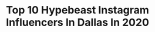 ---
title: Top 10 Hypebeast Instagram Influencers In Dallas In 2020
description: >-
  Find top hypebeast Instagram influencers in Dallas in 2020. Most popular hashtags: #hypebeast #mensfashion #portraitpage #discoverportrait.
platform: Instagram
profiles:
  - username: "lati_orihie"
    fullname: >-
      Lati Orihie
    location: "United States"
    followers: 3567
    engagement: 2202
    commentsToLikes: 0.048005
    avatar: "https://scontent-ams4-1.cdninstagram.com/v/t51.2885-19/s320x320/32926739_255538445008893_5395037935244410880_n.jpg?_nc_ht=scontent-ams4-1.cdninstagram.com&_nc_ohc=UNryeYYjxGsAX9cQFnd&oh=19485135c93d330195907cc2822aaf0e&oe=5EB92EC1"
    verified: false
    hashtags: "#dallasmakeupartist, #nikontop, #fashionmodel, #fashioneditorial"
  - username: "luismcara"
    fullname: >-
      Luis M. Cara
    location: "United States"
    followers: 148524
    engagement: 255
    commentsToLikes: 0.031709
    avatar: "https://scontent-lhr8-1.cdninstagram.com/v/t51.2885-19/s320x320/84477949_480135705988466_7241322454558179328_n.jpg?_nc_ht=scontent-lhr8-1.cdninstagram.com&_nc_ohc=qKOvUncGFkYAX8BiJdc&oh=1b2c18283a9a1409023c0b853e9d9694&oe=5EB94542"
    verified: false
    hashtags: "#earth, #lingerienova, #lafamilianectar, #planotx"
  - username: "queyoun"
    fullname: >-
      Q.
    location: "United States"
    followers: 84904
    engagement: 474
    commentsToLikes: 0.026459
    avatar: "https://scontent-amt2-1.cdninstagram.com/v/t51.2885-19/s320x320/92258931_549816315918834_2398126420292272128_n.jpg?_nc_ht=scontent-amt2-1.cdninstagram.com&_nc_ohc=sRSPCMU6mWQAX8EMekx&oh=606d7f726145b7dd9cf4f1563f96c71a&oe=5EBB557F"
    verified: false
    hashtags: "#timeless, #raincoat, #firstshot, #airmax"
  - username: "carlosdharrisjr_"
    fullname: >-
      Carlos| Deloye| Harris| Jr
    location: "United States"
    followers: 107314
    engagement: 133
    commentsToLikes: 0.268161
    avatar: "https://scontent-lhr8-1.cdninstagram.com/v/t51.2885-19/s320x320/81593496_1165029377039821_7183354397655564288_n.jpg?_nc_ht=scontent-lhr8-1.cdninstagram.com&_nc_ohc=kP9OzSC64ocAX8qjFD6&oh=f96fbfc53fa870bb59f391d8a5d81576&oe=5EB99EC3"
    verified: false
    hashtags: "#forbes8, #sneakerhead, #nikeboys, #chillvibesonly"
  - username: "junjdm"
    fullname: >-
      Jun 🌀
    location: "United States"
    followers: 11839
    engagement: 507
    commentsToLikes: 0.034734
    avatar: "https://scontent-ams4-1.cdninstagram.com/v/t51.2885-19/s320x320/11821306_701991713268086_1224564996_a.jpg?_nc_ht=scontent-ams4-1.cdninstagram.com&_nc_ohc=EX2U8B5jUKkAX8vRbRL&oh=2fd3a5776013b570913a91e3bf47b201&oe=5EB446BD"
    verified: false
    hashtags: "#kevindurant, #airmaxday, #airjordan, #skate"
  - username: "xstyles_00"
    fullname: >-
      ❌style Creation II DALLAS, TX
    location: "United States"
    followers: 2232
    engagement: 1268
    commentsToLikes: 0.062196
    avatar: "https://instagram.fkul16-1.fna.fbcdn.net/v/t51.2885-19/s320x320/66218436_984984331893094_4195849921938587648_n.jpg?_nc_ht=instagram.fkul16-1.fna.fbcdn.net&_nc_ohc=ibPMfXZTjcAAX8TVZfs&oh=cf90deb1770188a31e98993d5f797c17&oe=5EB8754A"
    verified: false
    hashtags: "#humaneffect, #portraitsvisuals, #special, #portraitenvy"
  - username: "z_ramsey"
    fullname: >-
      Zach Ramsey
    location: "United States"
    followers: 37376
    engagement: 306
    commentsToLikes: 0.057195
    avatar: "https://scontent-lhr8-1.cdninstagram.com/v/t51.2885-19/s320x320/92690307_228000521743660_3208809735159545856_n.jpg?_nc_ht=scontent-lhr8-1.cdninstagram.com&_nc_ohc=I8ZZK63PUFgAX8zAfgC&oh=e4fa2cd69f7a9a048bffe3fce48ef1ca&oe=5EBAD1CD"
    verified: false
    hashtags: "#shag, #clothes, #btconeshot2020, #btcbigshot2020"
  - username: "alandiseharris"
    fullname: >-
      Alandise Harris
    location: "United States"
    followers: 65961
    engagement: 255
    commentsToLikes: 0.083092
    avatar: "https://scontent-cph2-1.cdninstagram.com/v/t51.2885-19/s320x320/21984789_169900566919982_3948275418448003072_n.jpg?_nc_ht=scontent-cph2-1.cdninstagram.com&_nc_ohc=kdA5MAnTX40AX_7YnGi&oh=fc13651b5c42d1a4ff7bb45bec37783d&oe=5EB3CE74"
    verified: true
    hashtags: "#gains, #photooftheday, #hypebeast, #sneakercon"
  - username: "diego_djdgaf"
    fullname: >-
      Diego Elizarraras ✪
    location: "United States"
    followers: 148055
    engagement: 121
    commentsToLikes: 0.056632
    avatar: "https://scontent-lhr8-1.cdninstagram.com/v/t51.2885-19/s320x320/75379778_2430259520628879_134869476402266112_n.jpg?_nc_ht=scontent-lhr8-1.cdninstagram.com&_nc_ohc=VxNsddbDg3kAX9pA5Rk&oh=1832c3de1ee7a88e1694f39b6d41a9fb&oe=5EBC1F8E"
    verified: false
    hashtags: "#sandiego, #kobebryant, #gucci, #portland"
  - username: "bapehawk"
    fullname: >-
      BapeHawk
    location: "United States"
    followers: 3071
    engagement: 1637
    commentsToLikes: 0.073314
    avatar: "https://scontent-ams4-1.cdninstagram.com/v/t51.2885-19/s320x320/71184424_414435775937054_3896460786960171008_n.jpg?_nc_ht=scontent-ams4-1.cdninstagram.com&_nc_ohc=OvVKB6NkHjcAX8pZdCf&oh=edb8499c6b752527f6ac621096b337c6&oe=5EBABD81"
    verified: false
    hashtags: "#dfwphotographer, #throwbackthursday, #srt8fam, #portlandcars"
---